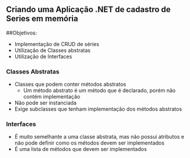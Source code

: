 ## Criando uma Aplicação .NET de cadastro de Series em memória

##Objetivos:

- Implementação de CRUD de séries
- Utilização de Classes abstratas
- Utilização de Interfaces

### Classes Abstratas

- Classes que podem conter métodos abstratos
    - Um método abstrato é um método que é declarado, porém não contém implementação
- Não pode ser instanciada
- Exige subclasses que tenham implementação dos métodos abstratos

### Interfaces

- É muito semelhante a uma classe abstrata, mas não possui atributos e não pode definir como os métodos devem ser implementados
- É uma lista de métodos que devem ser implementados